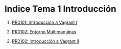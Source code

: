 # Indice Tema 1 Introducción

1. [PR0101: Introducción a Vagrant I](./practicas/PR0101/IntroduccionVagrant.md)

2. [PR0102: Entorno Multimaquinas](./practicas/PR0102/EntornosMultimaquina.md)

3. [PR0102: Introducción a Vagrant II](./practicas/PR0103/IntroduccionVagrant3.md)